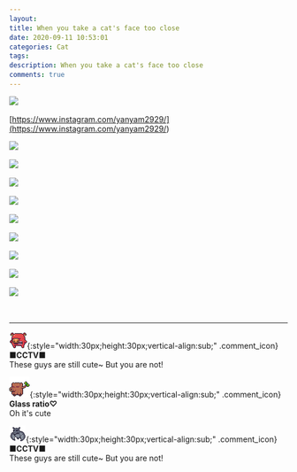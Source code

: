 ```yaml
---
layout: 
title: When you take a cat's face too close
date: 2020-09-11 10:53:01
categories: Cat
tags: 
description: When you take a cat's face too close
comments: true
---
```


![](https://blog.kakaocdn.net/dn/ZjEtZ/btqIqnsBzsX/swnciSfk4GM7BRNqXoUk70/img.jpg)

[https://www.instagram.com/yanyam2929/](<https://www.instagram.com/yanyam2929/>)

![](https://blog.kakaocdn.net/dn/K5HY2/btqIxYLNX9e/bk0hruvN9gXd6lCKzdzB7k/img.jpg)

![](https://blog.kakaocdn.net/dn/TLVh6/btqIkvkFQ1Q/hEusr0Hy457ff78uvCWXQK/img.jpg)

![](https://blog.kakaocdn.net/dn/eqi31e/btqIxXzpSD7/wU1zUoKcNnb9CGGJwlu0Yk/img.jpg)

![](https://blog.kakaocdn.net/dn/nAkXS/btqIqX1XFba/DA2QudXI3JAMyFTDe02MvK/img.jpg)

![](https://blog.kakaocdn.net/dn/OffT5/btqInNLRHrJ/1kZp8X6efTxwTOxMkh4xD0/img.jpg)

![](https://blog.kakaocdn.net/dn/XG75D/btqIl8pfdhj/24gIg40pC8wDsseBDgq8NK/img.jpg)

![](https://blog.kakaocdn.net/dn/t03Kf/btqIxXzpS8l/9edZ8Xk110XYpcN3kjOqHK/img.jpg)

![](https://blog.kakaocdn.net/dn/b7zpEy/btqIrvKHhlf/fOmD6UE5MA6CF0KUUPs28k/img.jpg)

![](https://blog.kakaocdn.net/dn/daIx1q/btqInNZvtOe/PTbtVugDAiH3vI9b6O2xL0/img.jpg)

​

* * *

![comment](/assets/character/pig.png){:style="width:30px;height:30px;vertical-align:sub;" .comment_icon} **■CCTV■**  
These guys are still cute~ But you are not!   
  
![comment](/assets/character/trunk.png){:style="width:30px;height:30px;vertical-align:sub;" .comment_icon} **Glass ratio♡**  
Oh it's cute   
  
![comment](/assets/character/bat.png){:style="width:30px;height:30px;vertical-align:sub;" .comment_icon} **■CCTV■**  
These guys are still cute~ But you are not!   
  

